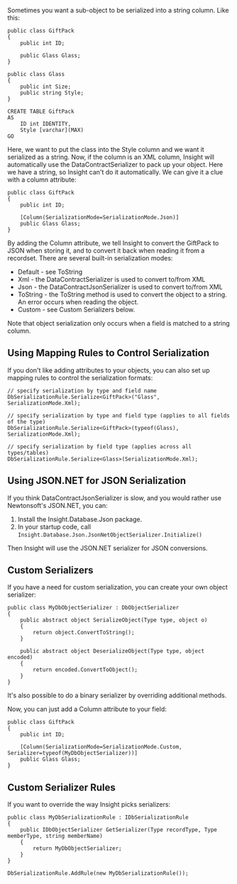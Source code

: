 Sometimes you want a sub-object to be serialized into a string column. Like this:

	public class GiftPack
	{
		public int ID;

		public Glass Glass;
	}

	public class Glass
	{
		public int Size;
		public string Style;
	}

	CREATE TABLE GiftPack
	AS
		ID int IDENTITY,
		Style [varchar](MAX)
	GO

Here, we want to put the class into the Style column and we want it serialized as a string. Now, if the column is an XML column, Insight will automatically use the DataContractSerializer to pack up your object. Here we have a string, so Insight can't do it automatically. We can give it a clue with a column attribute:

	public class GiftPack
	{
		public int ID;

		[Column(SerializationMode=SerializationMode.Json)]
		public Glass Glass;
	}

By adding the Column attribute, we tell Insight to convert the GiftPack to JSON when storing it, and to convert it back when reading it from a recordset. There are several built-in serialization modes:

* Default - see ToString
* Xml - the DataContractSerializer is used to convert to/from XML
* Json - the DataContractJsonSerializer is used to convert to/from XML
* ToString - the ToString method is used to convert the object to a string. An error occurs when reading the object.
* Custom - see Custom Serializers below.

Note that object serialization only occurs when a field is matched to a string column.

## Using Mapping Rules to Control Serialization ##

If you don't like adding attributes to your objects, you can also set up mapping rules to control the serialization formats:

	// specify serialization by type and field name
	DbSerializationRule.Serialize<GiftPack>("Glass", SerializationMode.Xml);

	// specify serialization by type and field type (applies to all fields of the type)
	DbSerializationRule.Serialize<GiftPack>(typeof(Glass), SerializationMode.Xml);

	// specify serialization by field type (applies across all types/tables) 
	DbSerializationRule.Serialize<Glass>(SerializationMode.Xml);

## Using JSON.NET for JSON Serialization ###

If you think DataContractJsonSerializer is slow, and you would rather use Newtonsoft's JSON.NET, you can:

1. Install the Insight.Database.Json package.
2. In your startup code, call `Insight.Database.Json.JsonNetObjectSerializer.Initialize()`

Then Insight will use the JSON.NET serializer for JSON conversions.

## Custom Serializers ##

If you have a need for custom serialization, you can create your own object serializer:

	public class MyDbObjectSerializer : DbObjectSerializer
	{
		public abstract object SerializeObject(Type type, object o)
		{
			return object.ConvertToString();
		}

		public abstract object DeserializeObject(Type type, object encoded)
		{
			return encoded.ConvertToObject();
		}
	}

It's also possible to do a binary serializer by overriding additional methods.

Now, you can just add a Column attribute to your field: 

	public class GiftPack
	{
		public int ID;

		[Column(SerializationMode=SerializationMode.Custom, Serializer=typeof(MyDbObjectSerializer))]
		public Glass Glass;
	}

## Custom Serializer Rules ##

If you want to override the way Insight picks serializers:

	public class MyDbSerializationRule : IDbSerializationRule
	{
		public IDbObjectSerializer GetSerializer(Type recordType, Type memberType, string memberName)
		{
			return MyDbObjectSerializer;
		}
	}

	DbSerializationRule.AddRule(new MyDbSerializationRule());